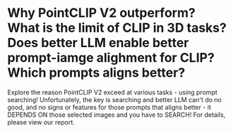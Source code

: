 # Why PointCLIP V2 outperform? What is the limit of CLIP in 3D tasks? Does better LLM enable better prompt-iamge alighment for CLIP? Which prompts aligns better?
Explore the reason PointCLIP V2 exceed at various tasks - using prompt searching!
Unfortunately, the key is searching and better LLM can't do no good, and no signs or features for those prompts that aligns better - it DEPENDS ON those selected images and you have to SEARCH!
For details, please view our report.
